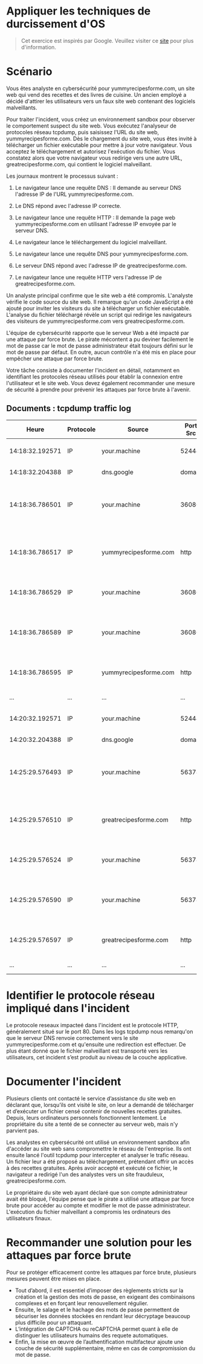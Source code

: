 # Appliquer les techniques de durcissement d'OS
>  Cet exercice est inspirés par Google. Veuillez visiter ce <a href="https://www.coursera.org/professional-certificates/google-cybersecurity">site</a> pour plus d'information.
# Scénario

Vous êtes analyste en cybersécurité pour yummyrecipesforme.com, un site web qui vend des recettes et des livres de cuisine. Un ancien employé a décidé d'attirer les utilisateurs vers un faux site web contenant des logiciels malveillants. 

Pour traiter l'incident, vous créez un environnement sandbox pour observer le comportement suspect du site web. Vous exécutez l'analyseur de protocoles réseau tcpdump, puis saisissez l'URL du site web, yummyrecipesforme.com. Dès le chargement du site web, vous êtes invité à télécharger un fichier exécutable pour mettre à jour votre navigateur. Vous acceptez le téléchargement et autorisez l'exécution du fichier. Vous constatez alors que votre navigateur vous redirige vers une autre URL, greatrecipesforme.com, qui contient le logiciel malveillant.

Les journaux montrent le processus suivant :

1. Le navigateur lance une requête DNS : Il demande au serveur DNS l'adresse IP de l'URL yummyrecipesforme.com.

2. Le DNS répond avec l'adresse IP correcte.

3. Le navigateur lance une requête HTTP : Il demande la page web yummyrecipesforme.com en utilisant l'adresse IP envoyée par le serveur DNS.

4. Le navigateur lance le téléchargement du logiciel malveillant.

5. Le navigateur lance une requête DNS pour yummyrecipesforme.com.

6. Le serveur DNS répond avec l'adresse IP de greatrecipesforme.com.

7. Le navigateur lance une requête HTTP vers l'adresse IP de greatrecipesforme.com.

Un analyste principal confirme que le site web a été compromis. L'analyste vérifie le code source du site web. Il remarque qu'un code JavaScript a été ajouté pour inviter les visiteurs du site à télécharger un fichier exécutable. L'analyse du fichier téléchargé révèle un script qui redirige les navigateurs des visiteurs de yummyrecipesforme.com vers greatrecipesforme.com.

L'équipe de cybersécurité rapporte que le serveur Web a été impacté par une attaque par force brute. Le pirate mécontent a pu deviner facilement le mot de passe car le mot de passe administrateur était toujours défini sur le mot de passe par défaut. En outre, aucun contrôle n'a été mis en place pour empêcher une attaque par force brute.

Votre tâche consiste à documenter l'incident en détail, notamment en identifiant les protocoles réseau utilisés pour établir la connexion entre l'utilisateur et le site web. Vous devez également recommander une mesure de sécurité à prendre pour prévenir les attaques par force brute à l'avenir.

## Documents : tcpdump traffic log
| Heure           | Protocole | Source                     | Port Src | Destination               | Port Dst | Infos complémentaires                                                                                             |
|-----------------|-----------|----------------------------|----------|----------------------------|----------|---------------------------------------------------------------------------------------------------------------------|
| 14:18:32.192571 | IP        | your.machine               | 52444    | dns.google                | domain   | 35084+ A? yummyrecipesforme.com. (24)                                                                             |
| 14:18:32.204388 | IP        | dns.google                 | domain   | your.machine              | 52444    | 35084 1/0/0 A 203.0.113.22 (40)                                                                                     |
| 14:18:36.786501 | IP        | your.machine               | 36086    | yummyrecipesforme.com     | http     | Flags [S], seq 2873951608, win 65495, options [mss 65495,sackOK,TS val 3302576859 ecr 0,nop,wscale 7], length 0    |
| 14:18:36.786517 | IP        | yummyrecipesforme.com      | http     | your.machine              | 36086    | Flags [S.], seq 3984334959, ack 2873951609, win 65483, options [mss 65495,sackOK,TS val 3302576859 ecr ..., ... ]  |
| 14:18:36.786529 | IP        | your.machine               | 36086    | yummyrecipesforme.com     | http     | Flags [.], ack 1, win 512, options [nop,nop,TS val 3302576859 ecr 3302576859], length 0                            |
| 14:18:36.786589 | IP        | your.machine               | 36086    | yummyrecipesforme.com     | http     | Flags [P.], seq 1:74, ack 1, win 512, options [nop,nop,TS val 3302576859 ecr 3302576859], length 73: HTTP GET /    |
| 14:18:36.786595 | IP        | yummyrecipesforme.com      | http     | your.machine              | 36086    | Flags [.], ack 74, win 512, options [nop,nop,TS val 3302576859 ecr 3302576859], length 0                           |
| ...             | ...       | ...                        | ...      | ...                        | ...      | ... a lot of traffic on the port 80 ...                                                                           |
| 14:20:32.192571 | IP        | your.machine               | 52444    | dns.google                | domain   | 21899+ A? greatrecipesforme.com. (24)                                                                             |
| 14:20:32.204388 | IP        | dns.google                 | domain   | your.machine              | 52444    | 21899 1/0/0 A 192.0.2.17 (40)                                                                                       |
| 14:25:29.576493 | IP        | your.machine               | 56378    | greatrecipesforme.com     | http     | Flags [S], seq 1020702883, win 65495, options [mss 65495,sackOK,TS val 3302989649 ecr 0,nop,wscale 7], length 0    |
| 14:25:29.576510 | IP        | greatrecipesforme.com      | http     | your.machine              | 56378    | Flags [S.], seq 1993648018, ack 1020702884, win 65483, options [mss 65495,sackOK,TS val 3302989649 ecr ..., ... ]  |
| 14:25:29.576524 | IP        | your.machine               | 56378    | greatrecipesforme.com     | http     | Flags [.], ack 1, win 512, options [nop,nop,TS val 3302989649 ecr 3302989649], length 0                            |
| 14:25:29.576590 | IP        | your.machine               | 56378    | greatrecipesforme.com     | http     | Flags [P.], seq 1:74, ack 1, win 512, options [nop,nop,TS val 3302989649 ecr 3302989649], length 73: HTTP GET /    |
| 14:25:29.576597 | IP        | greatrecipesforme.com      | http     | your.machine              | 56378    | Flags [.], ack 74, win 512, options [nop,nop,TS val 3302989649 ecr 3302989649], length 0                           |
| ...             | ...       | ...                        | ...      | ...                        | ...      | ... a lot of traffic on the port 80 ...                                                                           |


# Identifier le protocole réseau impliqué dans l'incident

Le protocole reseaux impacteé dans l'incident est le protocole HTTP, généralement situé sur le port 80. Dans les logs tcpdump nous remarqu'on que le serveur DNS renvoie correctement vers le site yummyrecipesforme.com et qu'ensuite une redirection est effectuer. De plus étant donné que le fichier malveillant est transporté vers les utilisateurs, cet incident s’est produit au niveau de la couche applicative.

# Documenter l'incident 

Plusieurs clients ont contacté le service d’assistance du site web en déclarant que, lorsqu’ils ont visité le site, on leur a demandé de télécharger et d’exécuter un fichier censé contenir de nouvelles recettes gratuites. Depuis, leurs ordinateurs personnels fonctionnent lentement.
Le propriétaire du site a tenté de se connecter au serveur web, mais n'y parvient pas.

Les analystes en cybersécurité ont utilisé un environnement sandbox afin d'accéder au site web sans compromettre le réseau de l'entreprise. Ils ont ensuite lancé l'outil tcpdump pour intercepter et analyser le trafic réseau. Un fichier leur a été proposé au téléchargement, prétendant offrir un accès à des recettes gratuites. Après avoir accepté et exécuté ce fichier, le navigateur a redirigé l'un des analystes vers un site frauduleux, greatrecipesforme.com.

Le propriétaire du site web ayant déclaré que son compte administrateur avait été bloqué, l'équipe pense que le pirate a utilisé une attaque par force brute pour accéder au compte et modifier le mot de passe administrateur. L'exécution du fichier malveillant a compromis les ordinateurs des utilisateurs finaux.



# Recommander une solution pour les attaques par force brute
Pour se protéger efficacement contre les attaques par force brute, plusieurs mesures peuvent être mises en place. 

- Tout d’abord, il est essentiel d’imposer des règlements stricts sur la création et la gestion des mots de passe, en exigeant des combinaisons complexes et en forçant leur renouvellement régulier. 
- Ensuite, le salage et le hachage des mots de passe permettent de sécuriser les données stockées en rendant leur décryptage beaucoup plus difficile pour un attaquant. 
- L’intégration de CAPTCHA ou reCAPTCHA permet quant à elle de distinguer les utilisateurs humains des requete automatiques.
- Enfin, la mise en œuvre de l’authentification multifacteur ajoute une couche de sécurité supplémentaire, même en cas de compromission du mot de passe. 